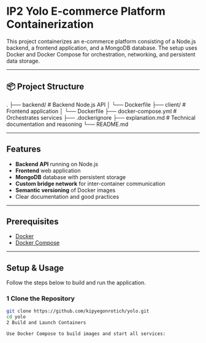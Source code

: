 # IP2 Yolo E-commerce Platform Containerization

This project containerizes an e-commerce platform consisting of a Node.js backend, a frontend application, and a MongoDB database. 
The setup uses Docker and Docker Compose for orchestration, networking, and persistent data storage.

---

## 📦 Project Structure
.
├── backend/ # Backend Node.js API
│ └── Dockerfile
├── client/ # Frontend application
│ └── Dockerfile
├── docker-compose.yml # Orchestrates services
├── .dockerignore
├── explanation.md # Technical documentation and reasoning
└── README.md 

---

## Features

- **Backend API** running on Node.js
- **Frontend** web application
- **MongoDB** database with persistent storage
- **Custom bridge network** for inter-container communication
- **Semantic versioning** of Docker images
- Clear documentation and good practices

---

## Prerequisites

- [Docker](https://www.docker.com/get-started)
- [Docker Compose](https://docs.docker.com/compose/)

---

## Setup & Usage

Follow the steps below to build and run the application.

### 1 Clone the Repository

```bash
git clone https://github.com/kipyegonrotich/yolo.git
cd yolo
2 Build and Launch Containers

Use Docker Compose to build images and start all services:
